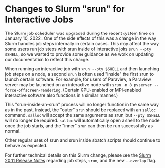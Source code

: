 # Changes to Slurm "srun" for Interactive Jobs

The Slurm job scheduler was upgraded during the recent system time on January 10, 2022 . 
One of the side effects of this was a change in the way Slurm handles job steps internally in certain cases. 
This may affect the way some users run job steps with srun inside of interactive jobs `srun --pty $SHELL`, so we wanted to provide some guidance as we work on updating our documentation to reflect this change. 

When running an interactive job with `srun --pty $SHELL` and then launching job steps on a node, a second `srun` is often used "inside" the first srun to launch certain software. 
For example, for users of Paraview, a Paraview server may be launched on an interactive node with `srun -n 8 pvserver --force-offscreen-rendering`. 
(Certain GPU-enabled or MPI-enabled interactive software also functions in a similar manner.)

This "srun-inside-an-srun" process will no longer function in the same way as in the past. Instead, the "outer" `srun` should be replaced with an `salloc` command. `salloc` will accept the same arguments as srun, but `--pty $SHELL` will no longer be required. `salloc` will automatically open a shell to the node once the job starts, and the "inner" `srun` can then be run successfully as normal.

Other regular uses of srun and srun inside sbatch scripts should continue to behave as expected. 

For further technical details on this Slurm change, please see the [Slurm 20.11 Release Notes](https://github.com/SchedMD/slurm/blob/slurm-20.11/RELEASE_NOTES) regarding job steps, `srun`, and the new `--overlap` flag.